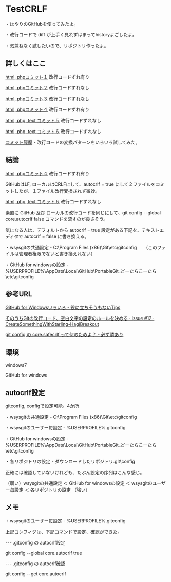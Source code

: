 TestCRLF
=======

・はやりのGitHubを使ってみたよ。

・改行コードで diff が上手く見れずはまってhistoryよごしたよ。

・気兼ねなく試したいので、リポジトリ作ったよ。

詳しくはここ
----------------

[html, phpコミット１](https://github.com/akagane99/TestCRLF/commit/f6d6ba81822639be206251a319ed4d6b5a64d55f) 改行コードずれ有り

[html, phpコミット２](https://github.com/akagane99/TestCRLF/commit/95987d979cf30f0a265c3ca8b763fa6cce4579dd) 改行コードずれなし

[html, phpコミット３](https://github.com/akagane99/TestCRLF/commit/b246771aa625f2848bf7f6bb60e28d3ea84afa6d) 改行コードずれなし

[html, phpコミット４](https://github.com/akagane99/TestCRLF/commit/d3c013b3e1c1388fa4b2263568c04aa0e946935e) 改行コードずれ有り

[html, php, text コミット５](https://github.com/akagane99/TestCRLF/commit/34b89f520730ea442cad86f6d83793fdac8e551f) 改行コードずれなし

[html, php, text コミット６](https://github.com/akagane99/TestCRLF/commit/8b154bc05f2154c2487a2c3330d3b812dc2f8aa6) 改行コードずれなし

[コミット履歴](https://github.com/akagane99/TestCRLF/commits/master) - 改行コードの変換パターンをいろいろ試してみた。

結論
----------------

[html, phpコミット４](https://github.com/akagane99/TestCRLF/commit/d3c013b3e1c1388fa4b2263568c04aa0e946935e) 改行コードずれ有り

GitHubはLF, ローカルはCRLFにして、autocrlf = true にして２ファイルをコミットしたが、１ファイル改行変換されず微妙。

[html, php, text コミット６](https://github.com/akagane99/TestCRLF/commit/8b154bc05f2154c2487a2c3330d3b812dc2f8aa6) 改行コードずれなし

素直に GitHub 及び ローカルの改行コードを同じにして、git config --global core.autocrlf false コマンドを流すのが良さそう。

気になる人は、デフォルトから autocrlf = true 設定がある下記を、テキストエディタで autocrlf = false に書き換える。

・wsysgitの共通設定 - C:\Program Files (x86)\Git\etc\gitconfig　　（このファイルは管理者権限でないと書き換えれない）

・GitHub for windowsの設定 - %USERPROFILE%\AppData\Local\GitHub\PortableGit_どーたらこーたら\etc\gitconfig

参考URL
----------------

[GitHub for Windowsいろいろ - 役に立ちそうもないTips](http://d.hatena.ne.jp/dojum/20121126)

[そのうちGitの改行コード、空白文字の設定のルールを決める · Issue #12 · CreateSomethingWithStarling-HagiBreakout](https://github.com/CreateSomethingWithStarling/HagiBreakout/issues/12)

[git config の core.safecrlf って何のためよ？ - 必ず隣あり](http://d.hatena.ne.jp/couichi/20110207/1297101115)

環境
----------------

windows7

GitHub for windows

autocrlf設定
----------------
gitconfig, configで設定可能。4か所

・wsysgitの共通設定 - C:\Program Files (x86)\Git\etc\gitconfig

・wsysgitのユーザー毎設定 - %USERPROFILE%\.gitconfig

・GitHub for windowsの設定 - %USERPROFILE%\AppData\Local\GitHub\PortableGit_どーたらこーたら\etc\gitconfig

・各リポジトリの設定 - ダウンロードしたリポジトリ\.git\config

正確には確認していないけれども、たぶん設定の序列はこんな感じ。

（弱い）wsysgitの共通設定 ＜ GitHub for windowsの設定 ＜ wsysgitのユーザー毎設定 ＜ 各リポジトリの設定 （強い）

メモ
----------------

・wsysgitのユーザー毎設定 - %USERPROFILE%\.gitconfig

上記コンフィグは、下記コマンドで設定、確認ができた。

--- .gitconfig の autocrlf設定

git config --global core.autocrlf true

--- .gitconfig の autocrlf確認

git config --get core.autocrlf
